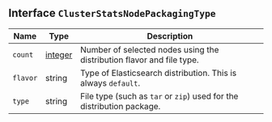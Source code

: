 ## Interface `ClusterStatsNodePackagingType`

| Name | Type | Description |
| - | - | - |
| `count` | [integer](./integer.md) | Number of selected nodes using the distribution flavor and file type. |
| `flavor` | string | Type of Elasticsearch distribution. This is always `default`. |
| `type` | string | File type (such as `tar` or `zip`) used for the distribution package. |
